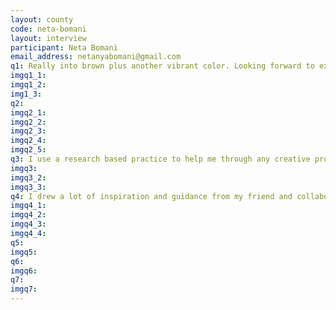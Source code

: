 ```yaml
---
layout: county 
code: neta-bomani
layout: interview
participant: Neta Bomani
email_address: netanyabomani@gmail.com
q1: Really into brown plus another vibrant color. Looking forward to experimenting with brown and hot pink.
imgq1_1: 
imgq1_2: 
img1_3: 
q2: 
imgq2_1: 
imgq2_2: 
imgq2_3: 
imgq2_4: 
imgq2_5: 
q3: I use a research based practice to help me through any creative project. It’s important for me to contextualize the artifacts I could potentially make within a continuum of histories—present, past and future. For example, when I choose to make a zine, I very deliberately consider the ephemerality of zines because they reveal the nature of ideas too, which is to say, zines are not property, we can’t hold onto or posses them, they are meant to be shared just as there are no ideas that belong to us. They too are a part of a wellspring of historical and ancestral knowledge which we can simply tap into, channel and translate through our limited perspectives and understandings. For me, the zine making process is a highly spiritual and social process about meditating, studying and honoring history so I can ultimately exercise the practice of letting go, rather than perpetuate a sort of giving into the exclusionary citational and knowledge hoarding practices of academia and colonialism writ large. When I’m engaging in this kind of work, it looks like going through an archival process (either by way of conducting oral history and/or digitizing physical archival documents) then collaging the archive in zine format. There is much more to it, especially depending on who I’m collaborating with and how our individual practices coalesce, but that is the essence.
imgq3: 
imgq3_2: 
imgq3_3: 
q4: I drew a lot of inspiration and guidance from my friend and collaborator Mariame Kaba on the Bonita Carter project. She trusted me with a physical archive of images and news clippings relating to Bonita Carter’s death in addition to a sharp piece of writing by her which informed the aesthetic of the project and are all in the zine. We had a zine release event at Blue Stockings bookstore in New York City titled “Documenting Black People’s Stories Through Zine Making” where we talked about the struggle for Black liberation and how queer Black people, especially gender nonconforming people and women have been making zines throughout history to put our struggles into the historical record to combat institutional violence and the erasure that often follows. Here, I’m thinking of Ida B. Wells and the pamphlets she made for an anti-lynching campaign in the south; Fire!! a quarterly zine made collaboratively in the 1920s by young, radical Black artists like Langston Hughes, Claude McKay, Gwendolyn Bennet and Zora Neal Hurston; and GUNK, a riot grrrl zine started by a 15 year old Black girl named Ramdasha Bikceem in the 90s. This work is very much so entangled in the movement for Black lives, more specifically the parts of the movement which work to highlight the essential role that Black people of oppressed gender experience play.
imgq4_1: 
imgq4_2: 
imgq4_3: 
imgq4_4: 
q5: 
imgq5: 
q6: 
imgq6: 
q7: 
imgq7: 
---
```

